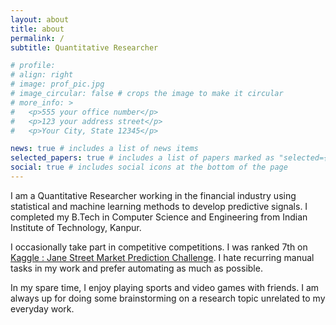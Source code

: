 ```yaml
---
layout: about
title: about
permalink: /
subtitle: Quantitative Researcher

# profile:
# align: right
# image: prof_pic.jpg
# image_circular: false # crops the image to make it circular
# more_info: >
#   <p>555 your office number</p>
#   <p>123 your address street</p>
#   <p>Your City, State 12345</p>

news: true # includes a list of news items
selected_papers: true # includes a list of papers marked as "selected={true}"
social: true # includes social icons at the bottom of the page
---
```


I am a Quantitative Researcher working in the financial industry using statistical and machine learning methods to develop predictive signals.
I completed my B.Tech in Computer Science and Engineering from Indian Institute of Technology, Kanpur.

I occasionally take part in competitive competitions. I was ranked 7th on [Kaggle : Jane Street Market Prediction Challenge](https://www.kaggle.com/c/jane-street-market-prediction/leaderboard). I hate recurring manual tasks in my work and prefer automating as much as possible.

In my spare time, I enjoy playing sports and video games with friends. I am always up for doing some brainstorming on a research topic unrelated to my everyday work.
